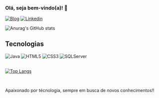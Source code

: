 ### Olá, seja bem-vindo(a)! 👋

[![Blog](https://img.shields.io/website?label=BrunoDaniel.com&style=for-the-badge&url=https://brunodaniel.com/)](https://brunodaniel.com/)
[![Linkedin](https://img.shields.io/badge/LinkedIn-0077B5?style=for-the-badge&logo=linkedin&logoColor=white)](https://linkedin.com/bdsoares)

![Anurag's GitHub stats](https://github-readme-stats.vercel.app/api?username=bdsoares&show_icons=true&theme=gotham&include_all_commits=true&count_private=true)

## Tecnologias

<div>
  <img align="center" alt="Java" src="https://img.shields.io/badge/Java-ED8B00?style=for-the-badge&logo=java&logoColor=white"></img>
  <img align="center" alt="HTML5" src="https://img.shields.io/badge/HTML-239120?style=for-the-badge&logo=html5&logoColor=white"></img>
  <img align="center" alt="CSS3" src="https://img.shields.io/badge/CSS3-1572B6?style=for-the-badge&logo=css3&logoColor=white"></img>
  <img align="center" alt="SQLServer" src="https://img.shields.io/badge/Microsoft_SQL_Server-CC2927?style=for-the-badge&logo=microsoft-sql-server&logoColor=white"></img>
</div>

<br/>

[![Top Langs](https://github-readme-stats.vercel.app/api/top-langs/?username=bdsoares&theme=gotham)](https://github.com/bdsoares/github-readme-stats)

<br/>

Apaixonado por técnologia, sempre em busca de novos conhecimentos!!
